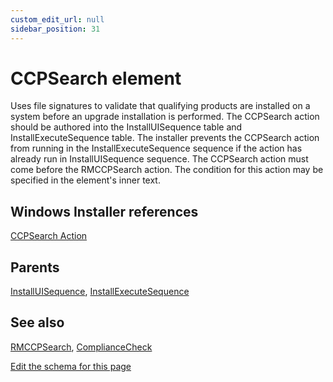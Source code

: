 ```yaml
---
custom_edit_url: null
sidebar_position: 31
---
```

# CCPSearch element
Uses file signatures to validate that qualifying products are installed on a system before an upgrade installation is performed. The CCPSearch action should be authored into the InstallUISequence table and InstallExecuteSequence table. The installer prevents the CCPSearch action from running in the InstallExecuteSequence sequence if the action has already run in InstallUISequence sequence. The CCPSearch action must come before the RMCCPSearch action. The condition for this action may be specified in the element's inner text.

## Windows Installer references
[CCPSearch Action](https://docs.microsoft.com/en-us/windows/win32/msi/ccpsearch-action)

## Parents
[InstallUISequence](installuisequence.md), [InstallExecuteSequence](installexecutesequence.md)

## See also
[RMCCPSearch](rmccpsearch.md), [ComplianceCheck](compliancecheck.md)

[Edit the schema for this page](https://github.com/wixtoolset/web/blob/master/src/xsd4/wix.xsd)